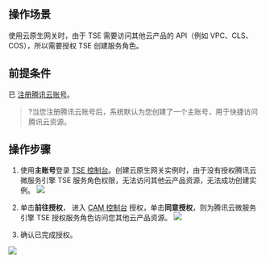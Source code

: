 ## 操作场景

使用云原生网关时，由于 TSE 需要访问其他云产品的 API（例如 VPC、CLS、COS），所以需要授权 TSE 创建服务角色。

## 前提条件

已 [注册腾讯云账号](https://cloud.tencent.com/document/product/378/17985)。

>?当您注册腾讯云账号后，系统默认为您创建了一个主账号，用于快捷访问腾讯云资源。

## 操作步骤

1. 使用**主账号**登录 [TSE 控制台](https://console.cloud.tencent.com/tse)。创建云原生网关实例时，由于没有授权腾讯云微服务引擎 TSE 服务角色权限，无法访问其他云产品资源，无法成功创建实例。
   ![](https://qcloudimg.tencent-cloud.cn/raw/96a9be566fdd54f5a2b7c928178373b8.png)

2. 单击**前往授权**， 进入 [CAM 控制台](https://console.cloud.tencent.com/cam/overview) 授权，单击**同意授权**，则为腾讯云微服务引擎 TSE 授权服务角色访问您其他云产品资源。
   ![](https://qcloudimg.tencent-cloud.cn/raw/3dd330d2b72ca0ec8c9977539bd1380a.png)

3. 确认已完成授权。

![](https://qcloudimg.tencent-cloud.cn/raw/ca234ddd5b1428885f1ea50b15eb4e77.png)



